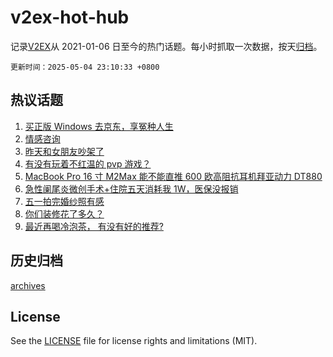 # v2ex-hot-hub

 记录[V2EX](https://www.v2ex.com/)从 2021-01-06 日至今的热门话题。每小时抓取一次数据，按天[归档](archives)。

`更新时间：2025-05-04 23:10:33 +0800`

## 热议话题

1. [买正版 Windows 去京东，享冤种人生](https://www.v2ex.com/t/1129631)
1. [情感咨询](https://www.v2ex.com/t/1129575)
1. [昨天和女朋友吵架了](https://www.v2ex.com/t/1129597)
1. [有没有玩着不红温的 pvp 游戏？](https://www.v2ex.com/t/1129607)
1. [MacBook Pro 16 寸 M2Max 能不能直推 600 欧高阻抗耳机拜亚动力 DT880](https://www.v2ex.com/t/1129567)
1. [急性阑尾炎微创手术+住院五天消耗我 1W，医保没报销](https://www.v2ex.com/t/1129573)
1. [五一拍完婚纱照有感](https://www.v2ex.com/t/1129587)
1. [你们装修花了多久？](https://www.v2ex.com/t/1129571)
1. [最近再喝冷泡茶， 有没有好的推荐?](https://www.v2ex.com/t/1129589)

## 历史归档

[archives](archives)

## License

See the [LICENSE](LICENSE) file for license rights and limitations (MIT).
